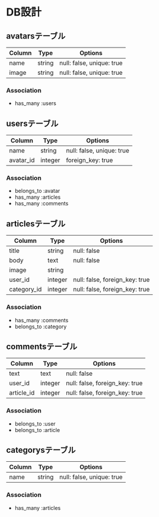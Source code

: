 # DB設計

## avatarsテーブル

|Column|Type|Options|
|------|----|-------|
|name|string|null: false, unique: true|
|image|string|null: false, unique: true|

### Association
- has_many :users


## usersテーブル

|Column|Type|Options|
|------|----|-------|
|name|string|null: false, unique: true|
|avatar_id|integer|foreign_key: true|

### Association
- belongs_to :avatar
- has_many :articles
- has_many :comments


## articlesテーブル

|Column|Type|Options|
|------|----|-------|
|title|string|null: false|
|body|text|null: false|
|image|string||
|user_id|integer|null: false, foreign_key: true|
|category_id|integer|null: false, foreign_key: true|

### Association
- has_many :comments
- belongs_to :category


## commentsテーブル

|Column|Type|Options|
|------|----|-------|
|text|text|null: false|
|user_id|integer|null: false, foreign_key: true|
|article_id|integer|null: false, foreign_key: true|

### Association
- belongs_to :user
- belongs_to :article


## categorysテーブル
|Column|Type|Options|
|------|----|-------|
|name|string|null: false, unique: true|

### Association
- has_many :articles
